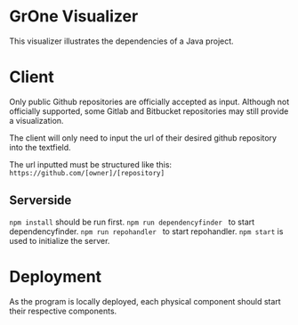 # GrOne Visualizer

This visualizer illustrates the dependencies of a Java project.

# Client
Only public Github repositories are officially accepted as input.
Although not officially supported, some Gitlab and Bitbucket repositories may still provide a visualization.

The client will only need to input the url of their desired github repository into the textfield.

The url inputted must be structured like this:
   ```https://github.com/[owner]/[repository]```


## Serverside

```npm install``` should be run first.
```npm run dependencyfinder ``` to start dependencyfinder.
```npm run repohandler ``` to start repohandler.
```npm start``` is used to initialize the server.

# Deployment
As the program is locally deployed, each physical component should start their respective components.
